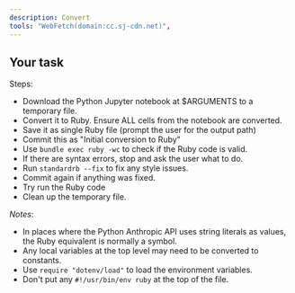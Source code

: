 ```yaml
---
description: Convert
tools: "WebFetch(domain:cc.sj-cdn.net)",
---
```


## Your task

Steps:
- Download the Python Jupyter notebook at $ARGUMENTS to a temporary file.
- Convert it to Ruby. Ensure ALL cells from the notebook are converted.
- Save it as single Ruby file (prompt the user for the output path)
- Commit this as "Initial conversion to Ruby"
- Use `bundle exec ruby -wc` to check if the Ruby code is valid.
- If there are syntax errors, stop and ask the user what to do.
- Run `standardrb --fix` to fix any style issues.
- Commit again if anything was fixed.
- Try run the Ruby code
- Clean up the temporary file.

*Notes*:
- In places where the Python Anthropic API uses string literals as values, the Ruby equivalent is normally a symbol.
- Any local variables at the top level may need to be converted to constants.
- Use `require "dotenv/load"` to load the environment variables.
- Don't put any `#!/usr/bin/env ruby` at the top of the file.
